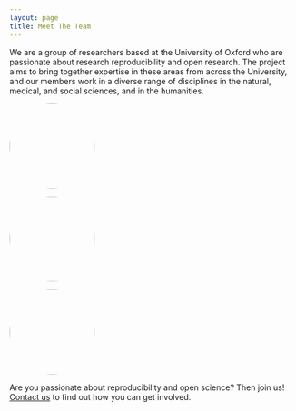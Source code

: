 ```yaml
---
layout: page
title: Meet The Team
---
```


We are a group of researchers based at the University of Oxford who are passionate about research reproducibility and open research. The project aims to bring together expertise in these areas from across the University, and our members work in a diverse range of disciplines in the natural, medical, and social sciences, and in the humanities.


<div class="row">

<div class="col-sm-3">

<a href="../laura-fortunato"><img src="../img/profile-pic_laura-fortunato.jpg" style="border-radius: 50%;
    width: 150px;
    height: 150px;"/></a>

</div>

<div class="col-sm-3">

<a href="../philip-fowler"><img src="../img/profile-pic_phillip-fowler.jpg" style="border-radius: 50%;
    width: 150px;
    height: 150px;"/></a>

</div>

<div class="col-sm-3">

<a href="../martin-john-hadley"><img src="../img/profile-pic_martin-john-hadley.jpg" style="border-radius: 50%;
    width: 150px;
    height: 150px;"/></a>

</div>


</div>


Are you passionate about reproducibility and open science? Then join us! [Contact us](http://rroxford.github.io/contact) to find out how you can get involved.